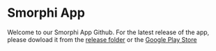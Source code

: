 # Smorphi App
Welcome to our Smorphi App Github. 
For the latest release of the app, please dowload it from the [release folder](https://github.com/WefaaRobotics/Smorphi-App-Android/tree/main/SimpleBluetoothTerminal-final/app/release) or the [Google Play Store](https://play.google.com/store/apps/details?id=de.kai_morich.smorphi_app)
